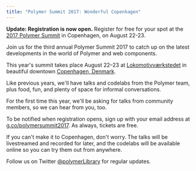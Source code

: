 ```yaml
---
title: "Polymer Summit 2017: Wonderful Copenhagen"
---
```


<div class="alert alert-info">

**Update: Registration is now open.** Register for free for your spot at the [2017 Polymer Summit](https://events.withgoogle.com/polymer-summit-2017/registrations/new/)
in Copenhagen, on August 22-23.

</div>

Join us for the third annual Polymer Summit 2017 to catch up on the latest developments in the world of Polymer and web components.

This year's summit takes place August 22–23 at [Lokomotivværkstedet](http://www.lvcph.dk/index-eng.html) in beautiful downtown [Copenhagen, Denmark](https://goo.gl/maps/pgFPsEkRRcS2).

Like previous years, we'll have talks and codelabs from the Polymer team, plus food, fun, and plenty of space for informal conversations.

For the first time this year, we'll be asking for talks from community members, so we can hear from you, too.

To be notified when registration opens, sign up with your email address at [g.co/polymersummit2017](http://g.co/polymersummit2017). As always, tickets are  free.

If you can't make it to Copenhagen, don't worry. The talks will be livestreamed and recorded for later, and the codelabs will be available online so you can try them out from anywhere.

Follow us on Twitter [@polymerLibrary](https://twitter.com/polymerLibrary) for regular updates.
